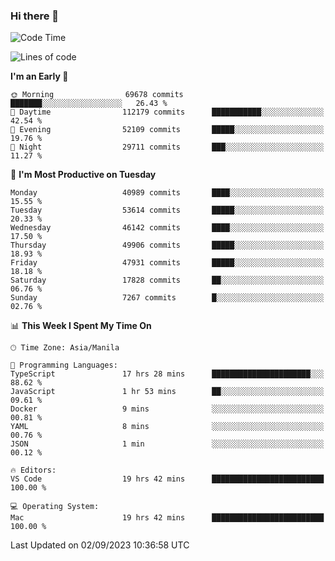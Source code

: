 ### Hi there 👋

<!--START_SECTION:waka-->
![Code Time](http://img.shields.io/badge/Code%20Time-4%2C285%20hrs%2046%20mins-blue)

![Lines of code](https://img.shields.io/badge/From%20Hello%20World%20I%27ve%20Written-104.7%20million%20lines%20of%20code-blue)

**I'm an Early 🐤** 

```text
🌞 Morning                69678 commits       ███████░░░░░░░░░░░░░░░░░░   26.43 % 
🌆 Daytime                112179 commits      ███████████░░░░░░░░░░░░░░   42.54 % 
🌃 Evening                52109 commits       █████░░░░░░░░░░░░░░░░░░░░   19.76 % 
🌙 Night                  29711 commits       ███░░░░░░░░░░░░░░░░░░░░░░   11.27 % 
```
📅 **I'm Most Productive on Tuesday** 

```text
Monday                   40989 commits       ████░░░░░░░░░░░░░░░░░░░░░   15.55 % 
Tuesday                  53614 commits       █████░░░░░░░░░░░░░░░░░░░░   20.33 % 
Wednesday                46142 commits       ████░░░░░░░░░░░░░░░░░░░░░   17.50 % 
Thursday                 49906 commits       █████░░░░░░░░░░░░░░░░░░░░   18.93 % 
Friday                   47931 commits       █████░░░░░░░░░░░░░░░░░░░░   18.18 % 
Saturday                 17828 commits       ██░░░░░░░░░░░░░░░░░░░░░░░   06.76 % 
Sunday                   7267 commits        █░░░░░░░░░░░░░░░░░░░░░░░░   02.76 % 
```


📊 **This Week I Spent My Time On** 

```text
🕑︎ Time Zone: Asia/Manila

💬 Programming Languages: 
TypeScript               17 hrs 28 mins      ██████████████████████░░░   88.62 % 
JavaScript               1 hr 53 mins        ██░░░░░░░░░░░░░░░░░░░░░░░   09.61 % 
Docker                   9 mins              ░░░░░░░░░░░░░░░░░░░░░░░░░   00.81 % 
YAML                     8 mins              ░░░░░░░░░░░░░░░░░░░░░░░░░   00.76 % 
JSON                     1 min               ░░░░░░░░░░░░░░░░░░░░░░░░░   00.12 % 

🔥 Editors: 
VS Code                  19 hrs 42 mins      █████████████████████████   100.00 % 

💻 Operating System: 
Mac                      19 hrs 42 mins      █████████████████████████   100.00 % 
```


 Last Updated on 02/09/2023 10:36:58 UTC
<!--END_SECTION:waka-->


<!--
**rad182/rad182** is a ✨ _special_ ✨ repository because its `README.md` (this file) appears on your GitHub profile.

Here are some ideas to get you started:

- 🔭 I’m currently working on ...
- 🌱 I’m currently learning ...
- 👯 I’m looking to collaborate on ...
- 🤔 I’m looking for help with ...
- 💬 Ask me about ...
- 📫 How to reach me: ...
- 😄 Pronouns: ...
- ⚡ Fun fact: ...
-->

